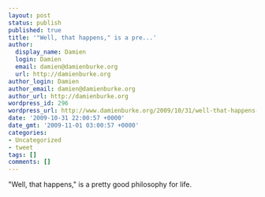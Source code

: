```yaml
---
layout: post
status: publish
published: true
title: '"Well, that happens," is a pre...'
author:
  display_name: Damien
  login: Damien
  email: damien@damienburke.org
  url: http://damienburke.org
author_login: Damien
author_email: damien@damienburke.org
author_url: http://damienburke.org
wordpress_id: 296
wordpress_url: http://www.damienburke.org/2009/10/31/well-that-happens-is-a-pre-2/
date: '2009-10-31 22:00:57 +0000'
date_gmt: '2009-11-01 03:00:57 +0000'
categories:
- Uncategorized
- tweet
tags: []
comments: []
---
```

<p>"Well, that happens," is a pretty good philosophy for life.</p>
